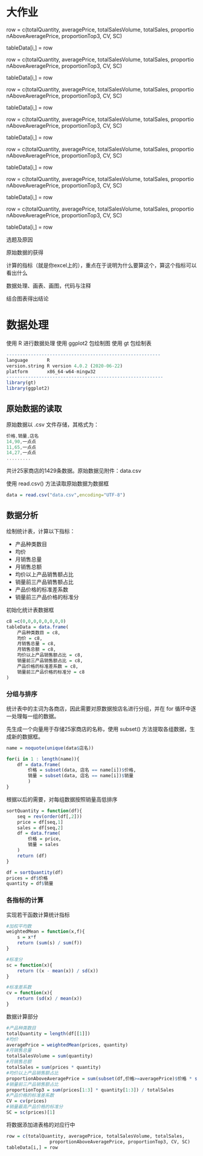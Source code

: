 # 大作业

row = c(totalQuantity, averagePrice, totalSalesVolume, totalSales, proportionAboveAveragePrice, proportionTop3, CV, SC)

tableData[i,] = row

row = c(totalQuantity, averagePrice, totalSalesVolume, totalSales, proportionAboveAveragePrice, proportionTop3, CV, SC)

tableData[i,] = row

row = c(totalQuantity, averagePrice, totalSalesVolume, totalSales, proportionAboveAveragePrice, proportionTop3, CV, SC)

tableData[i,] = row

row = c(totalQuantity, averagePrice, totalSalesVolume, totalSales, proportionAboveAveragePrice, proportionTop3, CV, SC)

tableData[i,] = row

row = c(totalQuantity, averagePrice, totalSalesVolume, totalSales, proportionAboveAveragePrice, proportionTop3, CV, SC)

tableData[i,] = row

row = c(totalQuantity, averagePrice, totalSalesVolume, totalSales, proportionAboveAveragePrice, proportionTop3, CV, SC)

tableData[i,] = row

row = c(totalQuantity, averagePrice, totalSalesVolume, totalSales, proportionAboveAveragePrice, proportionTop3, CV, SC)

tableData[i,] = row

选题及原因

原始数据的获得

计算的指标（就是你excel上的），重点在于说明为什么要算这个，算这个指标可以看出什么

数据处理、画表、画图，代码与注释

结合图表得出结论

# 数据处理

使用 R 进行数据处理
使用 ggplot2 包绘制图
使用 gt 包绘制表

```r
---------------------------------------------------------
language       R
version.string R version 4.0.2 (2020-06-22)
platform       x86_64-w64-mingw32
----------------------------------------------------------
library(gt)
library(ggplot2)
```

## 原始数据的读取

原始数据以 .csv 文件存储，其格式为：

```jsx
价格,销量,店名
14,90,一点点
11,65,一点点
14,27,一点点
.........
```

共计25家商店的1429条数据。原始数据见附件：data.csv

使用 read.csv() 方法读取原始数据为数据框

```r
data = read.csv("data.csv",encoding="UTF-8")
```

## 数据分析

绘制统计表，计算以下指标：

- 产品种类数目
- 均价
- 月销售总量
- 月销售总额
- 均价以上产品销售额占比
- 销量前三产品销售额占比
- 产品价格的标准差系数
- 销量前三产品价格的标准分

初始化统计表数据框

```r
c8 =c(0,0,0,0,0,0,0,0)
tableData = data.frame(
    产品种类数目 = c8,
    均价 = c8,
    月销售总量 = c8,
    月销售总额 = c8,
    均价以上产品销售额占比 = c8,
    销量前三产品销售额占比 = c8,
    产品价格的标准差系数 = c8,
    销量前三产品价格的标准分 = c8
)
```

### 分组与排序

统计表中的主词为各商店，因此需要对原数据按店名进行分组，并在 for 循环中逐一处理每一组的数据。

先生成一个向量用于存储25家商店的名称，使用 subset() 方法提取各组数据，生成新的数据框。

```r
name = noquote(unique(data$店名))

for(i in 1 : length(name)){
    df = data.frame(
        价格 = subset(data, 店名 == name[i])$价格,
        销量 = subset(data, 店名 == name[i])$销量
        )
}
```

根据以后的需要，对每组数据按照销量高低排序

```r
sortQuantity = function(df){ 
    seq = rev(order(df[,2]))
    price = df[seq,1]
    sales = df[seq,2]
    df = data.frame(
        价格 = price,
        销量 = sales
    )
    return (df)
}

df = sortQuantity(df)
prices = df$价格
quantity = df$销量
```

### 各指标的计算

实现若干函数计算统计指标

```r
#加权平均数
weightedMean = function(x,f){
    s = x*f
    return (sum(s) / sum(f))
}

#标准分
sc = function(x){
    return ((x - mean(x)) / sd(x))
}

#标准差系数
cv = function(x){
    return (sd(x) / mean(x))
}
```

数据计算部分

```r
#产品种类数目
totalQuantity = length(df[[1]])
#均价
averagePrice = weightedMean(prices, quantity)
#月销售总量
totalSalesVolume = sum(quantity)
#月销售总额
totalSales = sum(prices * quantity)
#均价以上产品销售额占比
proportionAboveAveragePrice = sum(subset(df,价格>=averagePrice)$价格 * subset(df, 价格 >= averagePrice)$销量) / totalSales
#销量前三产品销售额占比
proportionTop3 = sum(prices[1:3] * quantity[1:3]) / totalSales
#产品价格的标准差系数
CV = cv(prices)
#销量最高产品价格的标准分
SC = sc(prices)[1]
```

将数据添加进表格的对应行中

```r
row = c(totalQuantity, averagePrice, totalSalesVolume, totalSales, 
				proportionAboveAveragePrice, proportionTop3, CV, SC)
tableData[i,] = row
```